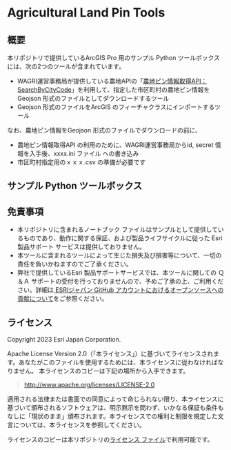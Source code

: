 # Agricultural Land Pin Tools

## 概要
  
本リポジトリで提供しているArcGIS Pro 用のサンプル Python ツールボックス には、次の2つのツールが含まれています。

* WAGRI運営事務局が提供している農地APIの「[農地ピン情報取得API：SearchByCityCode](https://wagri.naro.go.jp/wagri_api/agriculturalland-searchbycitycode/)」を利用して、指定した市区町村の農地ピン情報をGeojson 形式のファイルとしてダウンロードするツール
* Geojson 形式のファイルをArcGIS のフィーチャクラスにインポートするツール

なお、農地ピン情報をGeojson 形式のファイルでダウンロードの前に、

* 農地ピン情報取得API の利用のために、WAGRI運営事務局からid, secret 情報を入手後、xxxx.ini ファイル への書き込み
* 市区町村指定用のｘｘｘ.csv の準備が必要です



## サンプル Python ツールボックス

## 免責事項
* 本リポジトリに含まれるノートブック ファイルはサンプルとして提供しているものであり、動作に関する保証、および製品ライフサイクルに従った Esri 製品サポート サービスは提供しておりません。
* 本ツールに含まれるツールによって生じた損失及び損害等について、一切の責任を負いかねますのでご了承ください。
* 弊社で提供しているEsri 製品サポートサービスでは、本ツールに関しての Ｑ＆Ａ サポートの受付を行っておりませんので、予めご了承の上、ご利用ください。詳細は[
ESRIジャパン GitHub アカウントにおけるオープンソースへの貢献について](https://github.com/EsriJapan/contributing)をご参照ください。

## ライセンス
Copyright 2023 Esri Japan Corporation.

Apache License Version 2.0（「本ライセンス」）に基づいてライセンスされます。あなたがこのファイルを使用するためには、本ライセンスに従わなければなりません。
本ライセンスのコピーは下記の場所から入手できます。

> http://www.apache.org/licenses/LICENSE-2.0

適用される法律または書面での同意によって命じられない限り、本ライセンスに基づいて頒布されるソフトウェアは、明示黙示を問わず、いかなる保証も条件もなしに「現状のまま」頒布されます。本ライセンスでの権利と制限を規定した文言については、本ライセンスを参照してください。

ライセンスのコピーは本リポジトリの[ライセンス ファイル](./LICENSE)で利用可能です。
